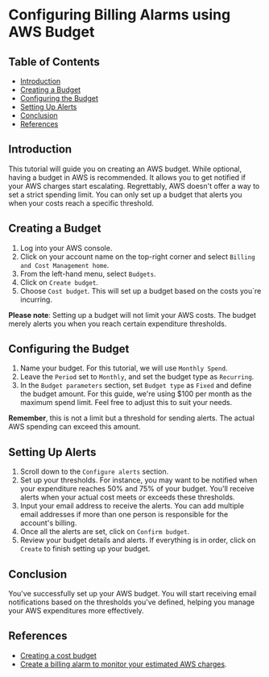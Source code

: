 # Configuring Billing Alarms using AWS Budget

## Table of Contents

- [Introduction](#introduction)
- [Creating a Budget](#creating-a-budget)
- [Configuring the Budget](#configuring-the-budget)
- [Setting Up Alerts](#setting-up-alerts)
- [Conclusion](#conclusion)
- [References](#references)

## Introduction

This tutorial will guide you on creating an AWS budget. While optional, having a budget in AWS is recommended. It allows you to get notified if your AWS charges start escalating. Regrettably, AWS doesn't offer a way to set a strict spending limit. You can only set up a budget that alerts you when your costs reach a specific threshold.

## Creating a Budget

1. Log into your AWS console.
2. Click on your account name on the top-right corner and select `Billing and Cost Management home`.
3. From the left-hand menu, select `Budgets`.
4. Click on `Create budget`.
5. Choose `Cost budget`. This will set up a budget based on the costs you`re incurring.

**Please note**: Setting up a budget will not limit your AWS costs. The budget merely alerts you when you reach certain expenditure thresholds.

## Configuring the Budget

1. Name your budget. For this tutorial, we will use `Monthly Spend`.
2. Leave the `Period` set to `Monthly`, and set the budget type as `Recurring`.
3. In the `Budget parameters` section, set `Budget type` as `Fixed` and define the budget amount. For this guide, we're using $100 per month as the maximum spend limit. Feel free to adjust this to suit your needs.

**Remember**, this is not a limit but a threshold for sending alerts. The actual AWS spending can exceed this amount.

## Setting Up Alerts

1. Scroll down to the `Configure alerts` section.
2. Set up your thresholds. For instance, you may want to be notified when your expenditure reaches 50% and 75% of your budget. You'll receive alerts when your actual cost meets or exceeds these thresholds.
3. Input your email address to receive the alerts. You can add multiple email addresses if more than one person is responsible for the account's billing.
4. Once all the alerts are set, click on `Confirm budget`.
5. Review your budget details and alerts. If everything is in order, click on `Create` to finish setting up your budget.

## Conclusion

You've successfully set up your AWS budget. You will start receiving email notifications based on the thresholds you've defined, helping you manage your AWS expenditures more effectively.

## References

- [Creating a cost budget](https://docs.aws.amazon.com/cost-management/latest/userguide/create-cost-budget.html)
- [Create a billing alarm to monitor your estimated AWS charges](https://docs.aws.amazon.com/AmazonCloudWatch/latest/monitoring/monitor_estimated_charges_with_cloudwatch.html).